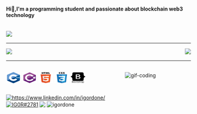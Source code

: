 <h4>Hi👋,I'm a programming student and passionate about blockchain web3 technology</h4>
<br>
 
<img src="https://img.shields.io/static/v1?label=Overview&message=Willian Lopes&color=f8efd4&style=for-the-badge&logo=GitHub">
<br>
<hr>

<div>
    <img height="180em" src="https://github-readme-stats.vercel.app/api/top-langs/?username=igordone&theme=transparent_border=false&include_all_commits=true&count_private=true&layout=compact&title_color=783c00&text_color=af552e&icon_color=783c00&bg_color=f8efd4"/>  
 
 <img align='right' src="https://github-readme-stats.vercel.app/api?username=igordone_icons=true&title_color=783c00&text_color=af552e&icon_color=783c00&bg_color=f8efd4&cache_seconds=2300">
</div>

<hr>

<div style="display: inline_block"><br>
  <img align="center" alt="Igor-C++" height="30" width="40" src="https://raw.githubusercontent.com/devicons/devicon/master/icons/cplusplus/cplusplus-original.svg">
  <img align="center" alt="Igor-C#" height="30" width="40" src="https://raw.githubusercontent.com/devicons/devicon/master/icons/csharp/csharp-original.svg">
  <img align="center" alt="Igor-Html5" height="30" width="40" src="https://raw.githubusercontent.com/devicons/devicon/master/icons/html5/html5-original-wordmark.svg">
  <img align="center" alt="Igor-Css3" height="30" width="40" src="https://raw.githubusercontent.com/devicons/devicon/master/icons/css3/css3-original-wordmark.svg">
  <img align="center" alt="Igor-Bootstrap" height="30" width="40" src="https://raw.githubusercontent.com/devicons/devicon/master/icons/bootstrap/bootstrap-plain-wordmark.svg">
  <img align="right" width="180" height="150" alt="gif-coding" src="https://media1.giphy.com/media/xUA7bdpLxQhsSQdyog/giphy.gif?cid=790b7611becd1329bdc88b5090cda6a3c7a48e203ae594e6&rid=giphy.gif&ct=g">
</div>

  ##

<div>
  <a href="https://linkedin.com/in/https://www.linkedin.com/in/igordone/" target="_blank"><img align="center" src="https://img.shields.io/badge/LinkedIn-0077B5?style=for-the-badge&logo=linkedin&logoColor=white" alt="https://www.linkedin.com/in/igordone/"/></a>
  <a href="https://discord.gg/IG0R#2781" target="_blank"><img align="center" src="https://img.shields.io/badge/Discord-7289DA?style=for-the-badge&logo=discord&logoColor=white" alt="IG0R#2781"/></a>
  <a href="mailto:contato@igor.done15"><img align="center" src="https://img.shields.io/badge/Gmail-D14836?style=for-the-badge&logo=gmail&logoColor=white" target="_blank"/></a>
  <img align="center" src="https://komarev.com/ghpvc/?username=igordone&label=Profile%20views&color=0e75b6&style=flat" alt="igordone"/>
</div>
